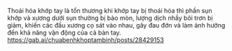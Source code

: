Thoái hóa khớp tay là tổn thương khi khớp tay bị thoái hóa thì phần sụn khớp và xương dưới sụn thường bị bào mòn, lượng dịch nhầy bôi trơn bị giảm, khiến các đầu xương cọ sát vào nhau, gây đau đớn và làm ảnh hưởng đến khả năng vận động của cả bàn tay. 
https://gab.ai/chuabenhkhoptambinh/posts/28429153
